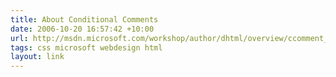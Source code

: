 ```yaml
---
title: About Conditional Comments
date: 2006-10-20 16:57:42 +10:00
url: http://msdn.microsoft.com/workshop/author/dhtml/overview/ccomment_ovw.asp
tags: css microsoft webdesign html
layout: link
---
```

